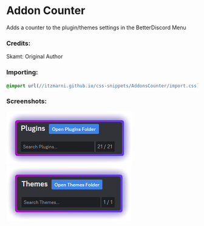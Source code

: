# Addon Counter
Adds a counter to the plugin/themes settings in the BetterDiscord Menu

### Credits:
Skamt: Original Author

### Importing:
```css
@import url(//itzmarni.github.io/css-snippets/AddonsCounter/import.css);
```

### Screenshots:
![image](./screenshots/PluginsCounter.png)
![image](./screenshots/ThemesCounter.png)